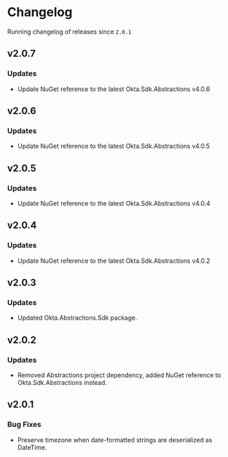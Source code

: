 # Changelog
Running changelog of releases since `2.0.1`

## v2.0.7


### Updates

- Update NuGet reference to the latest Okta.Sdk.Abstractions v4.0.6

## v2.0.6


### Updates

- Update NuGet reference to the latest Okta.Sdk.Abstractions v4.0.5

## v2.0.5


### Updates

- Update NuGet reference to the latest Okta.Sdk.Abstractions v4.0.4

## v2.0.4


### Updates

- Update NuGet reference to the latest Okta.Sdk.Abstractions v4.0.2

## v2.0.3


### Updates

- Updated Okta.Abstractions.Sdk package.

## v2.0.2


### Updates

- Removed Abstractions project dependency, added NuGet reference to Okta.Sdk.Abstractions instead.


## v2.0.1


### Bug Fixes

- Preserve timezone when date-formatted strings are deserialized as DateTime.

